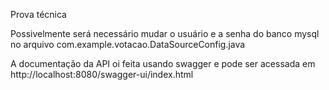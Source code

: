 Prova técnica

Possivelmente será necessário mudar o usuário e a senha do banco mysql no arquivo com.example.votacao.DataSourceConfig.java

A documentação da API oi feita usando swagger e pode ser acessada em http://localhost:8080/swagger-ui/index.html
